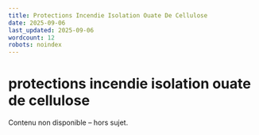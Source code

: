 ```yaml
---
title: Protections Incendie Isolation Ouate De Cellulose
date: 2025-09-06
last_updated: 2025-09-06
wordcount: 12
robots: noindex
---
```


# protections incendie isolation ouate de cellulose

Contenu non disponible – hors sujet.